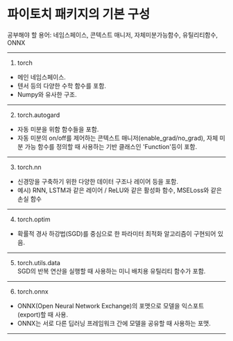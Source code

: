 # 파이토치 패키지의 기본 구성  


공부해야 할 용어: 네임스페이스, 콘텍스트 매니저, 자체미분가능함수, 유틸리티함수, ONNX

---
1. torch  
- 메인 네임스페이스.  
- 텐서 등의 다양한 수학 함수를 포함.  
- Numpy와 유사한 구조. 
---
2. torch.autogard  
- 자동 미분을 위함 함수들을 포함.  
- 자동 미분의 on/off를 제어하는 콘텍스트 매니저(enable_grad/no_grad), 자체 미분 가능 함수를 정의할 때 사용하는 기반 클래스인 'Function'등이 포함.  
---
3. torch.nn  
- 신경망을 구축하기 위한 다양한 데이터 구조나 레이어 등을 포함.  
- 예시) RNN, LSTM과 같은 레이어 / ReLU와 같은 활성화 함수, MSELoss와 같은 손실 함수  
---
4. torch.optim  
- 확률적 경사 하강법(SGD)를 중심으로 한 파라미터 최적화 알고리즘이 구현되어 있음.   
---
5. torch.utils.data  
SGD의 반복 연산을 실행할 때 사용하는 미니 배치용 유틸리티 함수가 포함.  
---
6. torch.onnx  
- ONNX(Open Neural Network Exchange)의 포맷으로 모델을 익스포트(export)할 때 사용.  
- ONNX는 서로 다른 딥러닝 프레임워크 간에 모델을 공유할 때 사용하는 포맷.
---
